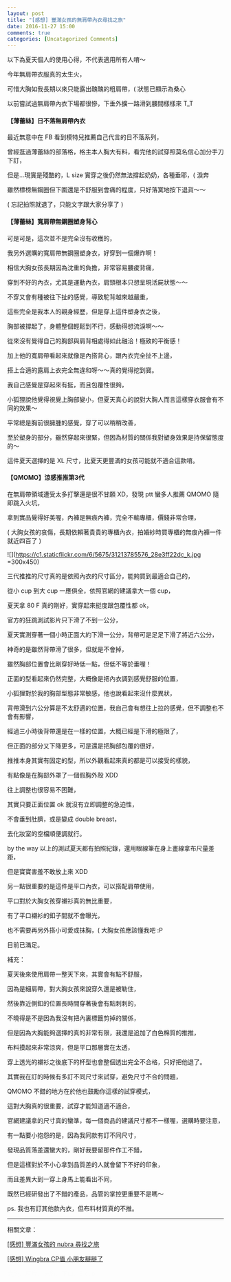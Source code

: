 ```yaml
---
layout: post
title: "[感想] 豐滿女孩的無肩帶內衣尋找之旅"
date: 2016-11-27 15:00
comments: true
categories: [Uncatagorized Comments]
---
```


以下為夏天個人的使用心得，不代表適用所有人唷～

今年無肩帶衣服真的太生火，

可惜大胸如我長期以來只能露出醜醜的粗肩帶，( 狀態已顯示為桑心

以前嘗試過無肩帶內衣下場都很慘，下垂外擴一路滑到腰間樣樣來 T_T

#### 【薄蕾絲】日不落無肩帶內衣

最近無意中在 FB 看到模特兒推薦自己代言的日不落系列，

曾經逛過薄蕾絲的部落格，格主本人胸大有料，看完他的試穿照莫名信心加分手刀下訂，

但是...現實是殘酷的，L size 實穿之後仍然無法撐起奶奶，各種垂耶，( 淚奔

雖然標榜無鋼圈但下圍還是不舒服到會痛的程度，只好落寞地按下退貨～～

( 忘記拍照就退了，只能文字跟大家分享了 )

#### 【薄蕾絲】寬肩帶無鋼圈塑身背心

可是可是，這次並不是完全沒有收穫的，

我另外選購的寬肩帶無鋼圈塑身衣，好穿到一個爆炸啊！

相信大胸女孩長期因為沈重的負擔，非常容易腰痠背痛，

穿到不好的內衣，尤其是運動內衣，肩頸根本只想呈現活屍狀態～～

不穿又會有種被往下扯的感覺，導致駝背越來越嚴重，

這些完全是我本人的親身經歷，但是穿上這件塑身衣之後，

胸部被撐起了，身體整個輕鬆到不行，感動得想流淚啊～～

從來沒有覺得自己的胸部與肩背相處得如此融洽！極致的平衡感！

加上他的寬肩帶看起來就像是內搭背心，跟內衣完全扯不上邊，

搭上合適的露肩上衣完全無違和呀～～真的覺得挖到寶。

我自己感覺是穿起來有挺，而且包覆性很夠，

小狐狸說他覺得視覺上胸部變小，但夏天真心的說對大胸人而言這樣穿衣服會有不同的效果～

平常總是胸前很臃腫的感覺，穿了可以稍稍改善，

至於塑身的部分，雖然穿起來很緊，但因為材質的關係我對塑身效果是持保留態度的～

這件夏天選擇的是 XL 尺寸，比夏天更豐滿的女孩可能就不適合這款唷。

#### 【QMOMO】涼感推推第3代

在無肩帶領域遭受太多打擊還是很不甘願 XD，發現 ptt 蠻多人推薦 QMOMO 隨即跳入火坑，

拿到實品覺得好美喔，內褲是無痕內褲，完全不輸專櫃，價錢非常合理，

( 大胸女孩的哀傷，長期依賴著貴貴的專櫃內衣，拍婚紗時買專櫃的無痕內褲一件就近四百了 )

![](https://c1.staticflickr.com/6/5675/31213785576_28e3ff22dc_k.jpg =300x450)

三代推推的尺寸真的是依照內衣的尺寸區分，能夠買到最適合自己的，

從小 cup 到大 cup 一應俱全，依照官網的建議拿大一個 cup，

夏天拿 80 F 真的剛好，實穿起來挺度跟包覆性都 ok，

官方的狂跳測試影片只下滑了不到一公分，

夏天實測穿著一個小時正面大約下滑一公分，背帶可是足足下滑了將近六公分，

神奇的是雖然背帶滑了很多，但就是不會掉，

雖然胸部位置會比剛穿好時低一點，但低不等於垂喔！

正面的型看起來仍然完整，大概像是把內衣調到感覺舒服的位置，

小狐狸對於我的胸部型態非常敏感，他也說看起來沒什麼異狀，

背帶滑到六公分算是不太舒適的位置，我自己會有想往上拉的感覺，但不調整也不會有影響，

經過三小時後背帶還是在一樣的位置，大概已經是下滑的極限了，

但正面的部分又下降更多，可是還是把胸部包覆的很好，

推推本身其實有固定的型，所以外觀看起來真的都是可以接受的樣貌，

有點像是在胸部外罩了一個假胸外殼 XDD

往上調整也很容易不困難，

其實只要正面位置 ok 就沒有立即調整的急迫性，

不會垂到肚臍，或是變成 double breast，

去化妝室的空檔順便調就行。

by the way 以上的測試夏天都有拍照紀錄，還用眼線筆在身上畫線拿布尺量差距，

但是寶寶害羞不敢放上來 XDD

另一點很重要的是這件是平口內衣，可以搭配肩帶使用，

平口對於大胸女孩穿襯衫真的無比重要，

有了平口襯衫的釦子間就不會曝光，

也不需要再另外搭小可愛或抹胸，( 大胸女孩應該懂我吧 :P

目前已滿足。

補充：

夏天後來使用肩帶一整天下來，其實會有點不舒服，

因為是細肩帶，對大胸女孩來說穿久還是被勒住，

然後靠近側釦的位置長時間穿著後會有點刺刺的，

不曉得是不是因為我沒有把內裏標籤剪掉的關係，

但是因為大胸能夠選擇的真的非常有限，我還是追加了白色棉質的推推，

布料摸起來非常涼爽，但是平口那層實在太透，

穿上透光的襯衫之後底下的杯型也會整個透出完全不合格，只好把他退了。

其實我在訂的時候有多訂不同尺寸來試穿，避免尺寸不合的問題，

QMOMO 不錯的地方在於他也鼓勵你這樣的試穿模式，

這對大胸真的很重要，試穿才能知道適不適合，

官網建議拿的尺寸真的蠻準，每一個商品的建議尺寸都不一樣喔，選購時要注意，

有一點要小抱怨的是，因為我同款有訂不同尺寸，

發現品質落差還蠻大的，剛好我要留那件作工不錯，

但是這樣對於不小心拿到品質差的人就會留下不好的印象，

而且差異大到一穿上身馬上能看出不同，

既然已經研發出了不錯的產品，品管的掌控更重要不是嗎～

ps. 我也有訂其他款內衣，但布料材質真的不推。


---

相關文章：

[[感想] 豐滿女孩的 nubra 尋找之旅](/blog/2016/11/27/nubra-for-plump-girls/)

[[感想] Wingbra CP值 小朋友掰掰了](/blog/2016/03/31/wingbra-low-cp-ratio/)

<font color="#fcfcfc">大胸、厚片、抹胸、平口、E cup</font>



